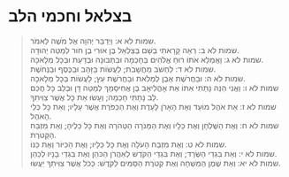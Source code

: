 # בצלאל וחכמי הלב

> שמות לא א: וַיְדַבֵּר יְהוָה אֶל מֹשֶׁה לֵּאמֹר.  
> שמות לא ב: רְאֵה קָרָאתִי בְשֵׁם בְּצַלְאֵל בֶּן אוּרִי בֶן חוּר לְמַטֵּה יְהוּדָה.  
> שמות לא ג: וָאֲמַלֵּא אֹתוֹ רוּחַ אֱלֹהִים בְּחָכְמָה וּבִתְבוּנָה וּבְדַעַת וּבְכָל מְלָאכָה.  
> שמות לא ד: לַחְשֹׁב מַחֲשָׁבֹת; לַעֲשׂוֹת בַּזָּהָב וּבַכֶּסֶף וּבַנְּחֹשֶׁת.  
> שמות לא ה: וּבַחֲרֹשֶׁת אֶבֶן לְמַלֹּאת וּבַחֲרֹשֶׁת עֵץ; לַעֲשׂוֹת בְּכָל מְלָאכָה.  
> שמות לא ו: וַאֲנִי הִנֵּה נָתַתִּי אִתּוֹ אֵת אָהֳלִיאָב בֶּן אֲחִיסָמָךְ לְמַטֵּה דָן וּבְלֵב כָּל חֲכַם לֵב נָתַתִּי חָכְמָה; וְעָשׂוּ אֵת כָּל אֲשֶׁר צִוִּיתִךָ.  
> שמות לא ז: אֵת אֹהֶל מוֹעֵד וְאֶת הָאָרֹן לָעֵדֻת וְאֶת הַכַּפֹּרֶת אֲשֶׁר עָלָיו; וְאֵת כָּל כְּלֵי הָאֹהֶל.  
> שמות לא ח: וְאֶת הַשֻּׁלְחָן וְאֶת כֵּלָיו וְאֶת הַמְּנֹרָה הַטְּהֹרָה וְאֶת כָּל כֵּלֶיהָ; וְאֵת מִזְבַּח הַקְּטֹרֶת.  
> שמות לא ט: וְאֶת מִזְבַּח הָעֹלָה וְאֶת כָּל כֵּלָיו; וְאֶת הַכִּיּוֹר וְאֶת כַּנּוֹ.  
> שמות לא י: וְאֵת בִּגְדֵי הַשְּׂרָד; וְאֶת בִּגְדֵי הַקֹּדֶשׁ לְאַהֲרֹן הַכֹּהֵן וְאֶת בִּגְדֵי בָנָיו לְכַהֵן.  
> שמות לא יא: וְאֵת שֶׁמֶן הַמִּשְׁחָה וְאֶת קְטֹרֶת הַסַּמִּים לַקֹּדֶשׁ:  כְּכֹל אֲשֶׁר צִוִּיתִךָ יַעֲשׂוּ.   
 

